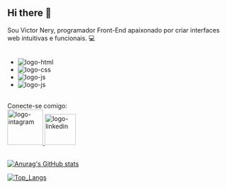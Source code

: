 ## Hi there 👋

Sou Victor Nery, programador Front-End apaixonado por criar interfaces web intuitivas e funcionais. :computer:
<br>
<br>
- <img src="https://img.shields.io/badge/HTML5-E34F26?style=for-the-badge&logo=html5&logoColor=white" alt="logo-html">
- <img src="https://img.shields.io/badge/CSS3-1572B6?style=for-the-badge&logo=css3&logoColor=white" alt="logo-css">
- <img src="https://img.shields.io/badge/JavaScript-F7DF1E?style=for-the-badge&logo=javascript&logoColor=black" alt="logo-js">
- <img src="https://img.shields.io/badge/React-20232A?style=for-the-badge&logo=react&logoColor=61DAFB" alt="logo-js">
<br>
Conecte-se comigo:
<br>
<a href="https://www.instagram.com/victorneryd"> 
<img src="https://img.shields.io/badge/Instagram-E4405F?style=for-the-badge&logo=instagram&logoColor=white" width="80px" alt="logo-intagram">
</a>
<a href="www.linkedin.com/in/victor-nery-441a1b109"> 
<img src="https://img.shields.io/badge/LinkedIn-0077B5?style=for-the-badge&logo=linkedin&logoColor=white" width="70px" alt="logo-linkedin">
</a>
<br>
<br>

[![Anurag's GitHub stats](https://github-readme-stats.vercel.app/api?username=victornery22)](https://github.com/anuraghazra/github-readme-stats)

[![Top_Langs](https://github-readme-stats.vercel.app/api/top-langs/?username=victornery22)](https://github.com/anuraghazra/github-readme-stats)
